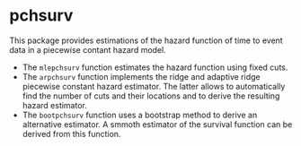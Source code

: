 # pchsurv

This package provides estimations of the hazard function of time to event data in a piecewise contant hazard model.

- The `mlepchsurv` function estimates the hazard function using fixed cuts. 
- The `arpchsurv` function implements the ridge and adaptive ridge piecewise constant hazard estimator. The latter allows to automatically find the number of cuts and their locations and to derive the resulting hazard estimator.
- The `bootpchsurv` function uses a bootstrap method to derive an alternative estimator. A smmoth estimator of the survival function can be derived from this function.
